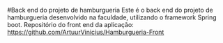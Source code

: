 #Back end do projeto de hamburgueria
Este é o back end do projeto de hamburgueria desenvolvido na faculdade, utilizando o framework Spring boot. Repositório do front end da aplicação: https://github.com/ArtuurVinicius/Hamburgueria-Front
